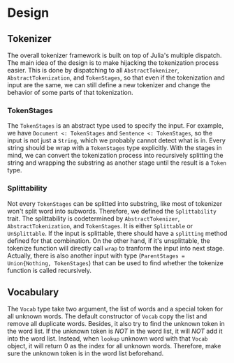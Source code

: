# Design

## Tokenizer

The overall tokenizer framework is built on top of Julia's multiple dispatch.
 The main idea of the design is to make hijacking the tokenization process easier.
 This is done by dispatching to all `AbstractTokenizer`, `AbstractTokenization`, and
 `TokenStages`, so that even if the tokenization and input are the same, we can still
 define a new tokenizer and change the behavior of some parts of that tokenization.

### TokenStages

The `TokenStages` is an abstract type used to specify the input. For example, we have
 `Document <: TokenStages` and `Sentence <: TokenStages`, so the input is not just a
 `String`, which we probably cannot detect what is in. Every string should be wrap
 with a `TokenStages` type explicitly. With the stages in mind, we can convert the
 tokenization process into recursively splitting the string and wrapping the substring
 as another stage until the result is a `Token` type.

### Splittability

Not every `TokenStages` can be splitted into substring, like most of tokenizer won't split
 word into subwords. Therefore, we defined the `Splittability` trait. The splittability is
 codetermined by `AbstractTokenizer`, `AbstractTokenization`, and `TokenStages`. It is either
 `Splittable` or `UnSplittable`. If the input is splittable, there should have a `splitting`
 method defined for that combination. On the other hand, if it's unsplittable, the tokenize
 function will directly call `wrap` to tranform the input into next stage. Actually, there is
 also another input with type (`ParentStages = Union{Nothing, TokenStages`) that can be used
 to find whether the tokenize function is called recursively.


## Vocabulary

The `Vocab` type take two argument, the list of words and a special token for all unknown words.
 The default constructor of `Vocab` copy the list and remove all duplicate words. Besides, it
 also try to find the unknown token in the word list. If the unknown token is *NOT* in the word list,
 it will *NOT* add it into the word list. Instead, when `lookup` unknown word with that `Vocab` object,
 it will return 0 as the index for all unknown words. Therefore, make sure the unknown token is in the
 word list beforehand.

